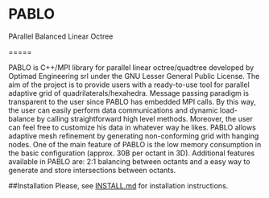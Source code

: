 PABLO
=====

PArallel Balanced Linear Octree

=====

PABLO is C++/MPI library for parallel linear octree/quadtree developed by Optimad Engineering srl under the GNU Lesser General Public License. 
The aim of the project is to provide users with a ready-to-use tool for parallel adaptive grid of quadrilaterals/hexahedra. 
Message passing paradigm is transparent to the user since PABLO has embedded MPI calls. By this way, the user can easily perform data communications and dynamic load-balance by calling straightforward high level methods. 
Moreover, the user can feel free to customize his data in whatever way he likes. 
PABLO allows adaptive mesh refinement by generating non-conforming grid with hanging nodes. 
One of the main feature of PABLO is the low memory consumption in the basic configuration (approx. 30B per octant in 3D). 
Additional features available in PABLO are: 2:1 balancing between octants and a easy way to generate and store intersections between octants.

##Installation
Please, see [INSTALL.md](https://github.com/optimad/PABLO/blob/install/INSTALL.md) for installation instructions.